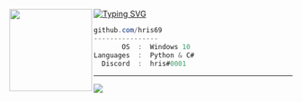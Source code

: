 [![Typing SVG](https://readme-typing-svg.herokuapp.com?font=Roboto+Mono&lines=hris.wtf+%7C+hris)](https://git.io/typing-svg)
<img align="left" src="https://upload.wikimedia.org/wikipedia/commons/thumb/3/34/Red_star.svg/220px-Red_star.svg.png" width="147"/> 

```csharp
github.com/hris69
----------------
       OS  :  Windows 10
Languages  :  Python & C#
  Discord  :  hris#0001
```


---

![](https://komarev.com/ghpvc/?username=hris69)
